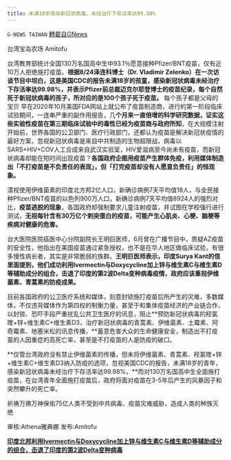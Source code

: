 ```yaml
---
title: 未满18岁感染新冠状病毒，未经治疗下存活率达99.98%
---
```

`G-NEWS TAIWAN` [轉載自GNews](https://gnews.org/zh-hans/1549753/)

台湾宝岛农场 Amitofu

台湾教育部统计全国130万名国高中生中93.1％愿意接种Pfizer/BNT疫苗，仅有近10万人拒绝施打疫苗。**根据8/24泽连科博士（Dr. Vladimir Zelenko）在一次访谈节目中坦白，这是美国CDC的报告未满18岁的孩童，感染新冠状病毒未经治疗下存活率达99.98%，并表示Pfizer前总裁迈克尔耶登博士的疫苗纪录，每个自然死于新冠状病毒的孩子，所对应的是100个孩子死于疫苗。**
每个孩子都是父母的宝贝
早在2020年10月美国FDA网站上就公布了疫苗制造商，进行的第一阶段临床试验期间，一连串严重的副作用报告，几**个月来一直倍增的科学研究数据，证实这些实验性疫苗在第三期临床试验中的毒性已经为疫苗商与政府所知**，在大规模注射开始前，世界各国的公卫部门、医疗行政部门，还都认为疫苗是解决新冠状疫情的最好方案，忽视新冠状病毒是来自中共制造的生物超限战，病毒以SARS+HIV+COV人工合成来自武汉实验室，HIV爱滋病至今尚未有疫苗，而新冠状病毒却能在短时间出现疫苗？**各国政府企图用疫苗产生群体免疫，利用媒体制造出「不打疫苗是不负责任的表现」，但「打完疫苗却没有人愿意负责任」的怪现象。**

漠视使用伊维菌素的印度北方邦2亿人口，新确诊病例7天平均值18人，与全民接种Pfizer/BNT疫苗的以色列900万人口，新确诊病例7天平均值8924人的强烈对比，**疫苗逃脱的现象**，各国政府却强制要求儿童注射疫苗，并试图在学校强行进行测试，**无视每针含有30万亿个刺突蛋白的疫苗，可能产生心肌炎、心梗、脑梗等疾病对健康的危害。**

台大医院医院癌医中心分院副院长王明巨医师，6月曾在广播节目中，质疑AZ疫苗的安全性，他指出在美国疫苗通过紧急授权，也不是在华人地区做临床试验，有很多慢性病长者，其实是非常脆弱的族群。**王明巨医师表示，印度Surya Kant的信里面提到，他们成功利用Ivermectin与Doxycycline加上锌与维生素C与维生素D等辅助成分的组合，击退了印度的第2波Delta变种病毒疫情，政府应该重视伊维菌素、青蒿素的防疫成果。**

目前各国政府的公卫医疗系统和媒体，刻意封锁施打疫苗后所产生的灾难，多数媒体，不仅违背媒体作为第四权的制衡力量，甚至于和集体疫苗经济的产业链合作，以封锁、恐吓手段严重扰乱公共卫生医疗的讯息，阻止**预防新冠状病毒的羟氯喹+锌+维生素C+维生素D3，治疗新冠状病毒的青蒿素、伊维菌素、土霉素、阿奇霉素、地塞米松的讯息传播，**蓄意危害大众的生命健康安全，制造出不打疫苗的人因重症的高死亡率，甚至是不打疫苗的人是防疫的破口。

**仅管台湾政府没有禁止伊维菌素的传播，但未将伊维菌素、青蒿素、羟氯喹+锌+维生素C+维生素D3纳入防疫的选项，忽视美国CDC的报告，未满18岁的青年，感染新冠状病毒未经治疗下存活率达99.98%，**而对130万名国高中生全面施打疫苗，在台湾青年全面施打疫苗后，政府将面对疫苗在3-5年后产生的风暴因子和突然攀升的死亡率。

祈祷万佛万神保佑75亿人类不受到中共病毒、疫苗灾难威胁，造成人类的种族灭绝

审核:Athena雅典娜 发布:Amitofu

**[印度北邦利用Ivermectin与Doxycycline加上锌与维生素C与维生素D等辅助成分的组合，击退了印度的第2波Delta变种病毒](https://www.cmmedia.com.tw/home/articles/29771)**
